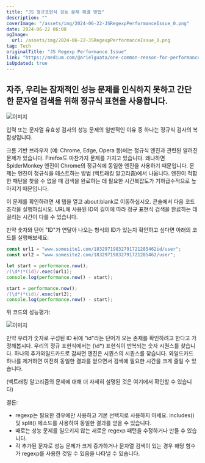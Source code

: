 ```yaml
---
title: "JS 정규표현식 성능 문제 해결 방법"
description: ""
coverImage: "/assets/img/2024-06-22-JSRegexpPerformanceIssue_0.png"
date: 2024-06-22 06:08
ogImage:
  url: /assets/img/2024-06-22-JSRegexpPerformanceIssue_0.png
tag: Tech
originalTitle: "JS Regexp Performance Issue"
link: "https://medium.com/@arielguata/one-common-reason-for-performance-problems-in-input-or-string-validations-is-the-complexity-of-2fa66bd2c2dd"
isUpdated: true
---
```


## 자주, 우리는 잠재적인 성능 문제를 인식하지 못하고 간단한 문자열 검색을 위해 정규식 표현을 사용합니다.

![이미지](/assets/img/2024-06-22-JSRegexpPerformanceIssue_0.png)

입력 또는 문자열 유효성 검사의 성능 문제의 일반적인 이유 중 하나는 정규식 검사의 복잡성입니다.

크롬 기반 브라우저 (예: Chrome, Edge, Opera 등)에는 정규식 엔진과 관련된 알려진 문제가 있습니다. Firefox도 마찬가지 문제를 가지고 있습니다. 왜냐하면 SpiderMonkey 엔진이 Chrome의 정규식에 동일한 엔진을 사용하기 때문입니다. 문제는 엔진이 정규식을 테스트하는 방법 (백트래킹 알고리즘)에서 나옵니다. 엔진이 적합한 패턴을 찾을 수 없을 때 검색을 완료하는 데 필요한 시간복잡도가 기하급수적으로 높아지기 때문입니다.

<!-- seedividend - 사각형 -->

<ins class="adsbygoogle"
     style="display:block"
     data-ad-client="ca-pub-4877378276818686"
     data-ad-slot="1898504329"
     data-ad-format="auto"
     data-full-width-responsive="true"></ins>

<script>
     (adsbygoogle = window.adsbygoogle || []).push({});
</script>

이 문제를 확인하려면 새 탭을 열고 about:blank로 이동하십시오. 콘솔에서 다음 코드 조각을 실행하십시오. URL에 사용된 ID의 길이에 따라 정규 표현식 검색을 완료하는 데 걸리는 시간이 다를 수 있습니다.

만약 숫자와 단어 "ID"가 연달아 나오는 형식의 ID가 있는지 확인하고 싶다면 아래의 코드를 실행해보세요:

```js
const url1 = "www.somesite1.com/18329719832791721285462id/user";
const url2 = "www.somesite2.com/18329719832791721285462/user";

let start = performance.now();
/(\d*)*(id)/.exec(url1);
console.log(performance.now() - start);

start = performance.now();
/(\d*)*(id)/.exec(url2);
console.log(performance.now() - start);
```

위 코드의 성능평가:

<!-- seedividend - 사각형 -->

<ins class="adsbygoogle"
     style="display:block"
     data-ad-client="ca-pub-4877378276818686"
     data-ad-slot="1898504329"
     data-ad-format="auto"
     data-full-width-responsive="true"></ins>

<script>
     (adsbygoogle = window.adsbygoogle || []).push({});
</script>

![이미지](/assets/img/2024-06-22-JSRegexpPerformanceIssue_1.png)

만약 우리가 숫자로 구성된 ID 뒤에 "id"라는 단어가 오는 존재를 확인하려고 한다고 가정해봅시다. 우리의 정규 표현식에서는 (\d\*) 표현식이 반복되는 숫자 시퀀스를 찾습니다. 하나의 추가와일드카드로 감싸면 엔진은 시퀀스의 시퀀스를 찾습니다. 와일드카드 하나를 제거하면 여전히 동일한 결과를 얻으면서 검색에 필요한 시간을 크게 줄일 수 있습니다.

(백트래킹 알고리즘의 문제에 대해 더 자세히 설명된 것은 여기에서 확인할 수 있습니다)

결론:

<!-- seedividend - 사각형 -->

<ins class="adsbygoogle"
     style="display:block"
     data-ad-client="ca-pub-4877378276818686"
     data-ad-slot="1898504329"
     data-ad-format="auto"
     data-full-width-responsive="true"></ins>

<script>
     (adsbygoogle = window.adsbygoogle || []).push({});
</script>

- regexp는 필요한 경우에만 사용하고 기본 선택지로 사용하지 마세요. includes() 및 split() 메소드를 사용하여 동일한 결과를 얻을 수 있습니다.
- 때로는 성능 문제를 일으키지 않는 새로운 regexp 패턴을 수정하거나 만들 수 있습니다.
- 각 추가된 문자로 성능 문제가 크게 증가하거나 문자열 검색이 있는 경우 해당 함수가 regexp를 사용한 것일 수 있음을 나타낼 수 있습니다.
